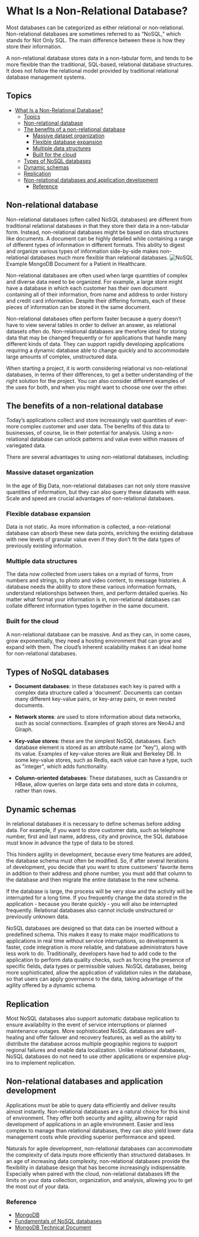 # What Is a Non-Relational Database?

Most databases can be categorized as either relational or non-relational. Non-relational databases are sometimes referred to as “NoSQL,” which stands for Not Only SQL. The main difference between these is how they store their information.

A non-relational database stores data in a non-tabular form, and tends to be more flexible than the traditional, SQL-based, relational database structures. It does not follow the relational model provided by traditional relational database management systems.

## Topics

- [What Is a Non-Relational Database?](#what-is-a-non-relational-database)
  - [Topics](#topics)
  - [Non-relational database](#non-relational-database)
  - [The benefits of a non-relational database](#the-benefits-of-a-non-relational-database)
    - [Massive dataset organization](#massive-dataset-organization)
    - [Flexible database expansion](#flexible-database-expansion)
    - [Multiple data structures](#multiple-data-structures)
    - [Built for the cloud](#built-for-the-cloud)
  - [Types of NoSQL databases](#types-of-nosql-databases)
  - [Dynamic schemas](#dynamic-schemas)
  - [Replication](#replication)
  - [Non-relational databases and application development](#non-relational-databases-and-application-development)
    - [Reference](#reference)

## Non-relational database

Non-relational databases (often called NoSQL databases) are different from traditional relational databases in that they store their data in a non-tabular form. Instead, non-relational databases might be based on data structures like documents. A document can be highly detailed while containing a range of different types of information in different formats. This ability to digest and organize various types of information side-by-side makes non-relational databases much more flexible than relational databases.
![NoSQL](https://webimages.mongodb.com/_com_assets/cms/ku47c2z5sv9fu26rp-image3.png?auto=format%252Ccompress)
Example MongoDB Document for a Patient in Healthcare.

Non-relational databases are often used when large quantities of complex and diverse data need to be organized. For example, a large store might have a database in which each customer has their own document containing all of their information, from name and address to order history and credit card information. Despite their differing formats, each of these pieces of information can be stored in the same document.

Non-relational databases often perform faster because a query doesn’t have to view several tables in order to deliver an answer, as relational datasets often do. Non-relational databases are therefore ideal for storing data that may be changed frequently or for applications that handle many different kinds of data. They can support rapidly developing applications requiring a dynamic database able to change quickly and to accommodate large amounts of complex, unstructured data.

When starting a project, it is worth considering relational vs non-relational databases, in terms of their differences, to get a better understanding of the right solution for the project. You can also consider different examples of the uses for both, and when you might want to choose one over the other.

## The benefits of a non-relational database

Today’s applications collect and store increasingly vast quantities of ever-more complex customer and user data. The benefits of this data to businesses, of course, lie in their potential for analysis. Using a non-relational database can unlock patterns and value even within masses of variegated data.

There are several advantages to using non-relational databases, including:

### Massive dataset organization

In the age of Big Data, non-relational databases can not only store massive quantities of information, but they can also query these datasets with ease. Scale and speed are crucial advantages of non-relational databases.

### Flexible database expansion

Data is not static. As more information is collected, a non-relational database can absorb these new data points, enriching the existing database with new levels of granular value even if they don’t fit the data types of previously existing information.

### Multiple data structures

The data now collected from users takes on a myriad of forms, from numbers and strings, to photo and video content, to message histories. A database needs the ability to store these various information formats, understand relationships between them, and perform detailed queries. No matter what format your information is in, non-relational databases can collate different information types together in the same document.

### Built for the cloud

A non-relational database can be massive. And as they can, in some cases, grow exponentially, they need a hosting environment that can grow and expand with them. The cloud’s inherent scalability makes it an ideal home for non-relational databases.

## Types of NoSQL databases

- **Document databases**: in these databases each key is paired with a complex data structure called a 'document'. Documents can contain many different key-value pairs, or key-array pairs, or even nested documents.

- **Network stores**: are used to store information about data networks, such as social connections. Examples of graph stores are Neo4J and Giraph.

- **Key-value stores**: these are the simplest NoSQL databases. Each database element is stored as an attribute name (or "key"), along with its value. Examples of key-value stores are Riak and Berkeley DB. In some key-value stores, such as Redis, each value can have a type, such as "integer", which adds functionality.

- **Column-oriented databases**: These databases, such as Cassandra or HBase, allow queries on large data sets and store data in columns, rather than rows.

## Dynamic schemas

In relational databases it is necessary to define schemas before adding data. For example, if you want to store customer data, such as telephone number, first and last name, address, city and province, the SQL database must know in advance the type of data to be stored.

This hinders agility in development, because every time features are added, the database schema must often be modified. So, if after several iterations of development, you decide that you want to store customers' favorite items in addition to their address and phone number, you must add that column to the database and then migrate the entire database to the new schema.

If the database is large, the process will be very slow and the activity will be interrupted for a long time. If you frequently change the data stored in the application - because you iterate quickly - you will also be interrupted frequently. Relational databases also cannot include unstructured or previously unknown data.

NoSQL databases are designed so that data can be inserted without a predefined schema. This makes it easy to make major modifications to applications in real time without service interruptions, so development is faster, code integration is more reliable, and database administrators have less work to do. Traditionally, developers have had to add code to the application to perform data quality checks, such as forcing the presence of specific fields, data types or permissible values. NoSQL databases, being more sophisticated, allow the application of validation rules in the database, so that users can apply governance to the data, taking advantage of the agility offered by a dynamic schema.

## Replication

Most NoSQL databases also support automatic database replication to ensure availability in the event of service interruptions or planned maintenance outages. More sophisticated NoSQL databases are self-healing and offer failover and recovery features, as well as the ability to distribute the database across multiple geographic regions to support regional failures and enable data localization. Unlike relational databases, NoSQL databases do not need to use other applications or expensive plug-ins to implement replication.

## Non-relational databases and application development

Applications must be able to query data efficiently and deliver results almost instantly. Non-relational databases are a natural choice for this kind of environment. They offer both security and agility, allowing for rapid development of applications in an agile environment. Easier and less complex to manage than relational databases, they can also yield lower data management costs while providing superior performance and speed.

Naturals for agile development, non-relational databases can accommodate the complexity of data inputs more efficiently than structured databases. In an age of increasing data complexity, non-relational databases provide the flexibility in database design that has become increasingly indispensable. Especially when paired with the cloud, non-relational databases lift the limits on your data collection, organization, and analysis, allowing you to get the most out of your data.

### Reference

- [MongoDB](https://www.mongodb.com/)
- [Fundamentals of NoSQL databases](https://www.mongodb.com/es/nosql-explained#:~:text=When%20people%20use%20the%20term,format%20other%20than%20relational%20tables.)
- [MongoDB Technical Document](https://www.mongodb.com/es/collateral/top-5-considerations-when-evaluating-nosql-databases)
